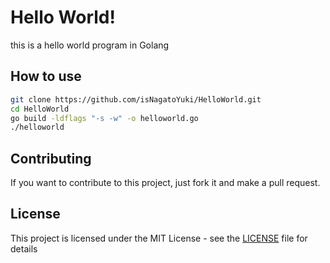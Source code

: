 # Hello World!
this is a hello world program in Golang
## How to use
```bash
git clone https://github.com/isNagatoYuki/HelloWorld.git
cd HelloWorld
go build -ldflags "-s -w" -o helloworld.go
./helloworld
```
## Contributing
If you want to contribute to this project, just fork it and make a pull request.
## License
This project is licensed under the MIT License - see the [LICENSE](LICENSE) file for details

[1]:https://github.com/isNagatoYuki/HelloWorld/blob/master/LICENSE
